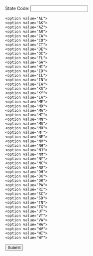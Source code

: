 <!DOCTYPE html>
<html>
<body>

<form> 
  
  <br> State Code:
  <input type="text" statecode="State Code" maxlength="2"><br> 

	<option value="AL">
	<option value="AK">
	<option value="AZ">
	<option value="AR">
	<option value="CA">
	<option value="CO">
	<option value="CT">
	<option value="DE">
	<option value="DC">
	<option value="FL">
	<option value="GA">
	<option value="HI">
	<option value="ID">
	<option value="IL">
	<option value="IN">
	<option value="IA">
	<option value="KS">
	<option value="KY">
	<option value="LA">
	<option value="ME">
	<option value="MD">
	<option value="MA">
	<option value="MI">
	<option value="MN">
	<option value="MS">
	<option value="MO">
    <option value="MT">
	<option value="NE">
	<option value="NV">
	<option value="NH">
	<option value="NJ">
	<option value="NM">
	<option value="NY">
	<option value="NC">
	<option value="ND">
	<option value="OH">
	<option value="OK">
	<option value="OR">
	<option value="PA">
	<option value="RI">
	<option value="SC">
	<option value="SD">
	<option value="TN">
	<option value="TX">
	<option value="UT">
	<option value="VT">
	<option value="VA">
	<option value="WA">
	<option value="WV">
	<option value="WI">
	<option value="WY">
	
  <input type="submit" value="Submit">
</form>

</body>
</html>
